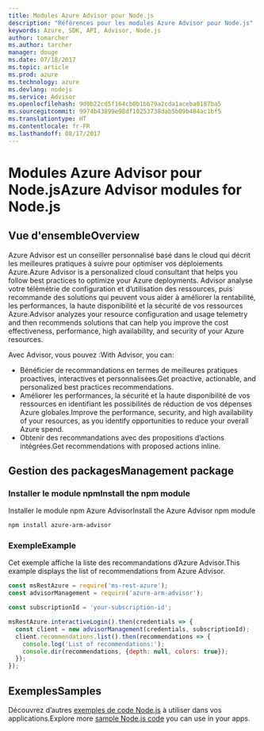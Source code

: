 ```yaml
---
title: Modules Azure Advisor pour Node.js
description: "Références pour les modules Azure Advisor pour Node.js"
keywords: Azure, SDK, API, Advisor, Node.js
author: tomarcher
ms.author: tarcher
manager: douge
ms.date: 07/18/2017
ms.topic: article
ms.prod: azure
ms.technology: azure
ms.devlang: nodejs
ms.service: Advisor
ms.openlocfilehash: 9d0b22cd5f164cb0b1bb79a2cda1aceba0187ba5
ms.sourcegitcommit: 9974b43899e98df10253738dab5b09b484ac1bf5
ms.translationtype: HT
ms.contentlocale: fr-FR
ms.lasthandoff: 08/17/2017
---
```

# <a name="azure-advisor-modules-for-nodejs"></a><span data-ttu-id="e82f2-104">Modules Azure Advisor pour Node.js</span><span class="sxs-lookup"><span data-stu-id="e82f2-104">Azure Advisor modules for Node.js</span></span>

## <a name="overview"></a><span data-ttu-id="e82f2-105">Vue d'ensemble</span><span class="sxs-lookup"><span data-stu-id="e82f2-105">Overview</span></span>

<span data-ttu-id="e82f2-106">Azure Advisor est un conseiller personnalisé basé dans le cloud qui décrit les meilleures pratiques à suivre pour optimiser vos déploiements Azure.</span><span class="sxs-lookup"><span data-stu-id="e82f2-106">Azure Advisor is a personalized cloud consultant that helps you follow best practices to optimize your Azure deployments.</span></span> <span data-ttu-id="e82f2-107">Advisor analyse votre télémétrie de configuration et d’utilisation des ressources, puis recommande des solutions qui peuvent vous aider à améliorer la rentabilité, les performances, la haute disponibilité et la sécurité de vos ressources Azure.</span><span class="sxs-lookup"><span data-stu-id="e82f2-107">Advisor analyzes your resource configuration and usage telemetry and then recommends solutions that can help you improve the cost effectiveness, performance, high availability, and security of your Azure resources.</span></span>

<span data-ttu-id="e82f2-108">Avec Advisor, vous pouvez :</span><span class="sxs-lookup"><span data-stu-id="e82f2-108">With Advisor, you can:</span></span>
- <span data-ttu-id="e82f2-109">Bénéficier de recommandations en termes de meilleures pratiques proactives, interactives et personnalisées.</span><span class="sxs-lookup"><span data-stu-id="e82f2-109">Get proactive, actionable, and personalized best practices recommendations.</span></span>
- <span data-ttu-id="e82f2-110">Améliorer les performances, la sécurité et la haute disponibilité de vos ressources en identifiant les possibilités de réduction de vos dépenses Azure globales.</span><span class="sxs-lookup"><span data-stu-id="e82f2-110">Improve the performance, security, and high availability of your resources, as you identify opportunities to reduce your overall Azure spend.</span></span>
- <span data-ttu-id="e82f2-111">Obtenir des recommandations avec des propositions d’actions intégrées.</span><span class="sxs-lookup"><span data-stu-id="e82f2-111">Get recommendations with proposed actions inline.</span></span>

## <a name="management-package"></a><span data-ttu-id="e82f2-112">Gestion des packages</span><span class="sxs-lookup"><span data-stu-id="e82f2-112">Management package</span></span>

### <a name="install-the-npm-module"></a><span data-ttu-id="e82f2-113">Installer le module npm</span><span class="sxs-lookup"><span data-stu-id="e82f2-113">Install the npm module</span></span>

<span data-ttu-id="e82f2-114">Installer le module npm Azure Advisor</span><span class="sxs-lookup"><span data-stu-id="e82f2-114">Install the Azure Advisor npm module</span></span>

```bash
npm install azure-arm-advisor
```

### <a name="example"></a><span data-ttu-id="e82f2-115">Exemple</span><span class="sxs-lookup"><span data-stu-id="e82f2-115">Example</span></span>

<span data-ttu-id="e82f2-116">Cet exemple affiche la liste des recommandations d’Azure Advisor.</span><span class="sxs-lookup"><span data-stu-id="e82f2-116">This example displays the list of recommendations from Azure Advisor.</span></span>

```javascript
const msRestAzure = require('ms-rest-azure');
const advisorManagement = require('azure-arm-advisor');

const subscriptionId = 'your-subscription-id';

msRestAzure.interactiveLogin().then(credentials => {
  const client = new advisorManagement(credentials, subscriptionId);
  client.recommendations.list().then(recommendations => {
    console.log('List of recommendations:');
    console.dir(recommendations, {depth: null, colors: true});
  });
});
```

## <a name="samples"></a><span data-ttu-id="e82f2-117">Exemples</span><span class="sxs-lookup"><span data-stu-id="e82f2-117">Samples</span></span>

<span data-ttu-id="e82f2-118">Découvrez d’autres [exemples de code Node.js](https://azure.microsoft.com/resources/samples/?platform=nodejs) à utiliser dans vos applications.</span><span class="sxs-lookup"><span data-stu-id="e82f2-118">Explore more [sample Node.js code](https://azure.microsoft.com/resources/samples/?platform=nodejs) you can use in your apps.</span></span>
